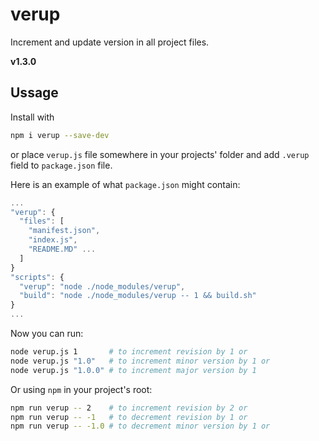 # verup
Increment and update version in all project files.

**v1.3.0**

## Ussage

Install with
```bash
npm i verup --save-dev
```

or place `verup.js` file somewhere in your projects' folder
and add `.verup` field to `package.json` file.

Here is an example of what `package.json` might contain:
```js
...
"verup": {
  "files": [
    "manifest.json",
    "index.js",
    "README.MD" ...
  ]
}
"scripts": {
  "verup": "node ./node_modules/verup",
  "build": "node ./node_modules/verup -- 1 && build.sh"
}
...
```

Now you can run:

```bash
node verup.js 1       # to increment revision by 1 or
node verup.js "1.0"   # to increment minor version by 1 or
node verup.js "1.0.0" # to increment major version by 1
```

Or using `npm` in your project's root:

```bash
npm run verup -- 2    # to increment revision by 2 or
npm run verup -- -1   # to decrement revision by 1 or
npm run verup -- -1.0 # to decrement minor version by 1 or
```
